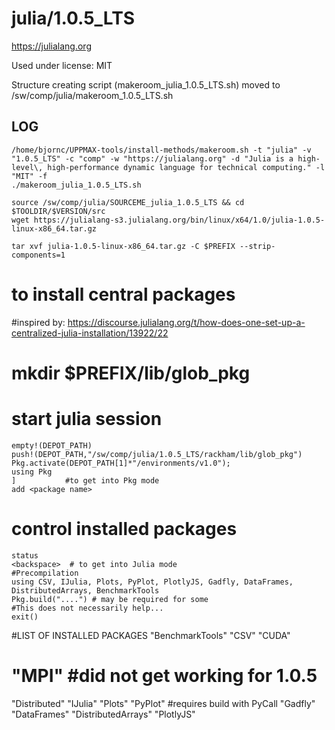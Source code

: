 julia/1.0.5_LTS
========================

<https://julialang.org>

Used under license:
MIT


Structure creating script (makeroom_julia_1.0.5_LTS.sh) moved to /sw/comp/julia/makeroom_1.0.5_LTS.sh

LOG
---

    /home/bjornc/UPPMAX-tools/install-methods/makeroom.sh -t "julia" -v "1.0.5_LTS" -c "comp" -w "https://julialang.org" -d "Julia is a high-level\, high-performance dynamic language for technical computing." -l "MIT" -f
    ./makeroom_julia_1.0.5_LTS.sh

    source /sw/comp/julia/SOURCEME_julia_1.0.5_LTS && cd $TOOLDIR/$VERSION/src
    wget https://julialang-s3.julialang.org/bin/linux/x64/1.0/julia-1.0.5-linux-x86_64.tar.gz

    tar xvf julia-1.0.5-linux-x86_64.tar.gz -C $PREFIX --strip-components=1

# to install central packages
#inspired by: https://discourse.julialang.org/t/how-does-one-set-up-a-centralized-julia-installation/13922/22
#    mkdir $PREFIX/lib/glob_pkg
#    start julia session

    empty!(DEPOT_PATH)
    push!(DEPOT_PATH,"/sw/comp/julia/1.0.5_LTS/rackham/lib/glob_pkg") 
    Pkg.activate(DEPOT_PATH[1]*"/environments/v1.0");
    using Pkg
    ]           #to get into Pkg mode
    add <package name>
#    control installed packages
    status
    <backspace>  # to get into Julia mode
    #Precompilation
    using CSV, IJulia, Plots, PyPlot, PlotlyJS, Gadfly, DataFrames, DistributedArrays, BenchmarkTools
    Pkg.build("....") # may be required for some
    #This does not necessarily help...
    exit()

#LIST OF INSTALLED PACKAGES
  "BenchmarkTools"
  "CSV"
  "CUDA"
#  "MPI"   #did not get working for 1.0.5
  "Distributed"
  "IJulia"
  "Plots"
  "PyPlot"      #requires build with PyCall
  "Gadfly"
  "DataFrames"
  "DistributedArrays"
  "PlotlyJS"

